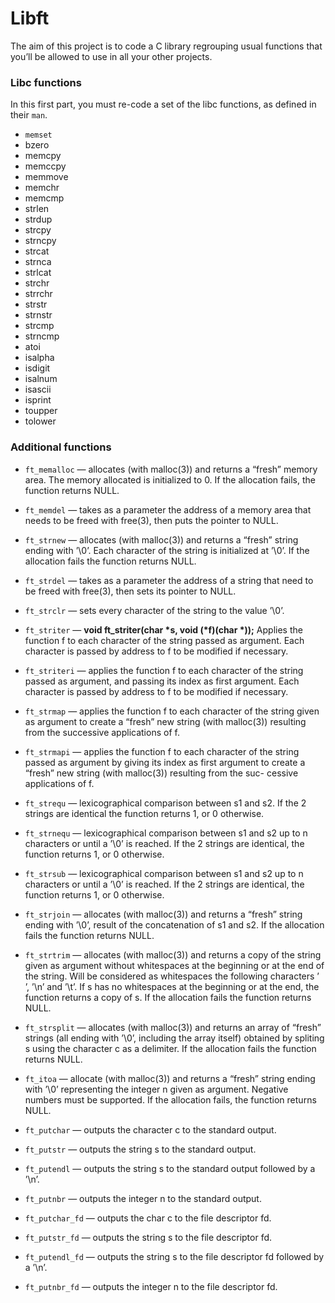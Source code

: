 # Libft

The aim of this project is to code a C library regrouping usual functions that you’ll be allowed to use in all your other projects.

### Libc functions

In this first part, you must re-code a set of the libc functions, as defined in their `man`.

* `memset`
* bzero
* memcpy
* memccpy
* memmove
* memchr
* memcmp
* strlen
* strdup
* strcpy
* strncpy
* strcat
* strnca
* strlcat
* strchr
* strrchr
* strstr
* strnstr
* strcmp
* strncmp
* atoi
* isalpha
* isdigit
* isalnum
* isascii
* isprint
* toupper
* tolower

### Additional functions

* `ft_memalloc` — allocates (with malloc(3)) and returns a “fresh” memory area. The memory allocated is initialized to 0. If the allocation fails, the function returns NULL.
* `ft_memdel` — takes as a parameter the address of a memory area that needs to be freed with free(3), then puts the pointer to NULL.
* `ft_strnew` — allocates (with malloc(3)) and returns a “fresh” string ending with ’\0’. Each character of the string is initialized at ’\0’. If the allocation fails the function returns NULL.
* `ft_strdel` — takes as a parameter the address of a string that need to be freed with free(3), then sets its pointer to NULL.
* `ft_strclr` — sets every character of the string to the value ’\0’.

* `ft_striter` — <b>void ft_striter(char *s, void (*f)(char *));</b> Applies the function f to each character of the string passed as argument. Each character is passed by address to f to be modified if necessary.

* `ft_striteri` — applies the function f to each character of the string passed as argument, and passing its index as first argument. Each character is passed by address to f to be modified if necessary.
* `ft_strmap` — applies the function f to each character of the string given as argument to create a “fresh” new string (with malloc(3)) resulting from the successive applications of f.
* `ft_strmapi` — applies the function f to each character of the string passed as argument by giving its index as first argument to create a “fresh” new string (with malloc(3)) resulting from the suc- cessive applications of f.
* `ft_strequ` — lexicographical comparison between s1 and s2. If the 2 strings are identical the function returns 1, or 0 otherwise.
* `ft_strnequ` — lexicographical comparison between s1 and s2 up to n characters or until a ’\0’ is reached. If the 2 strings are identical, the function returns 1, or 0 otherwise.
* `ft_strsub` — lexicographical comparison between s1 and s2 up to n characters or until a ’\0’ is reached. If the 2 strings are identical, the function returns 1, or 0 otherwise.
* `ft_strjoin` — allocates (with malloc(3)) and returns a “fresh” string ending with ’\0’, result of the concatenation of s1 and s2. If the allocation fails the function returns NULL.
* `ft_strtrim` — allocates (with malloc(3)) and returns a copy of the string given as argument without whitespaces at the beginning or at the end of the string. Will be considered as whitespaces the following characters ’ ’, ’\n’ and ’\t’. If s has no whitespaces at the beginning or at the end, the function returns a copy of s. If the allocation fails the function returns NULL.
* `ft_strsplit` — allocates (with malloc(3)) and returns an array of “fresh” strings (all ending with ’\0’, including the array itself) obtained by spliting s using the character c as a delimiter. If the allocation fails the function returns NULL.
* `ft_itoa` — allocate (with malloc(3)) and returns a “fresh” string ending with ’\0’ representing the integer n given as argument. Negative numbers must be supported. If the allocation fails, the function returns NULL.
* `ft_putchar` — outputs the character c to the standard output.
* `ft_putstr` — outputs the string s to the standard output.
* `ft_putendl` — outputs the string s to the standard output followed by a ’\n’.
* `ft_putnbr` — outputs the integer n to the standard output.
* `ft_putchar_fd` — outputs the char c to the file descriptor fd.
* `ft_putstr_fd` — outputs the string s to the file descriptor fd.
* `ft_putendl_fd` — outputs the string s to the file descriptor fd followed by a ’\n’.
* `ft_putnbr_fd` — outputs the integer n to the file descriptor fd.

